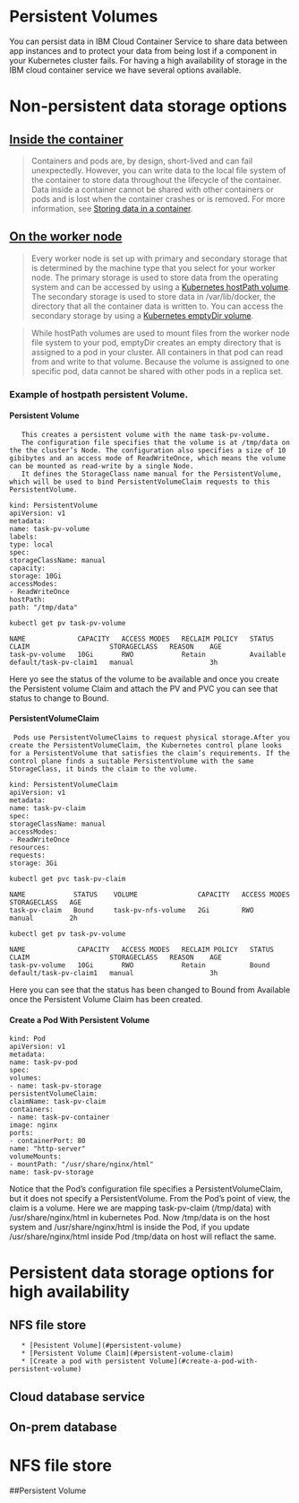 Persistent Volumes
=================
You can persist data in IBM Cloud Container Service to share data between app instances and to protect your data from being lost if a component in your Kubernetes cluster fails. For having a high availability of storage in the IBM cloud container service we have several options available.

# Non-persistent data storage options
## [Inside the container](https://console.bluemix.net/docs/containers/cs_storage.html#storage)
> Containers and pods are, by design, short-lived and can fail unexpectedly. However, you can write data to the local file system of the container to store data throughout the lifecycle of the container. Data inside a container cannot be shared with other containers or pods and is lost when the container crashes or is removed. For more information, see [Storing data in a container](https://docs.docker.com/storage/).
## [On the worker node](https://console.bluemix.net/docs/containers/cs_storage.html#storage)
> Every worker node is set up with primary and secondary storage that is determined by the machine type that you select for your worker node. The primary storage is used to store data from the operating system and can be accessed by using a [Kubernetes hostPath volume](https://kubernetes.io/docs/concepts/storage/volumes/#hostpath). The secondary storage is used to store data in /var/lib/docker, the directory that all the container data is written to. You can access the secondary storage by using a [Kubernetes emptyDir volume](https://kubernetes.io/docs/concepts/storage/volumes/#emptydir).

> While hostPath volumes are used to mount files from the worker node file system to your pod, emptyDir creates an empty directory that is assigned to a pod in your cluster. All containers in that pod can read from and write to that volume. Because the volume is assigned to one specific pod, data cannot be shared with other pods in a replica set.
### Example of hostpath persistent Volume.
  #### Persistent Volume
  
       This creates a persistent volume with the name task-pv-volume.
       The configuration file specifies that the volume is at /tmp/data on the the cluster’s Node. The configuration also specifies a size of 10 gibibytes and an access mode of ReadWriteOnce, which means the volume can be mounted as read-write by a single Node.
       It defines the StorageClass name manual for the PersistentVolume, which will be used to bind PersistentVolumeClaim requests to this PersistentVolume.
  ```
  kind: PersistentVolume
apiVersion: v1
metadata:
name: task-pv-volume
labels:
type: local
spec:
storageClassName: manual
capacity:
storage: 10Gi
accessModes:
- ReadWriteOnce
hostPath:
path: "/tmp/data"
```
```
kubectl get pv task-pv-volume
```
```
NAME             CAPACITY   ACCESS MODES   RECLAIM POLICY   STATUS        CLAIM                    STORAGECLASS   REASON    AGE
task-pv-volume   10Gi       RWO            Retain           Available     default/task-pv-claim1   manual                   3h
```
Here yo see the status of the volume to be available and once you create the Persistent volume Claim and attach the PV and PVC you can see that status to change to Bound.

  #### PersistentVolumeClaim
  
     Pods use PersistentVolumeClaims to request physical storage.After you create the PersistentVolumeClaim, the Kubernetes control plane looks for a PersistentVolume that satisfies the claim’s requirements. If the control plane finds a suitable PersistentVolume with the same StorageClass, it binds the claim to the volume.
         
 ```
 kind: PersistentVolumeClaim
apiVersion: v1
metadata:
name: task-pv-claim
spec:
storageClassName: manual
accessModes:
- ReadWriteOnce
resources:
requests:
storage: 3Gi
```
```
kubectl get pvc task-pv-claim
```
```
NAME            STATUS    VOLUME               CAPACITY   ACCESS MODES   STORAGECLASS   AGE
task-pv-claim   Bound     task-pv-nfs-volume   2Gi        RWO            manual         2h
```
```
kubectl get pv task-pv-volume
```
```
NAME             CAPACITY   ACCESS MODES   RECLAIM POLICY   STATUS    CLAIM                    STORAGECLASS   REASON    AGE
task-pv-volume   10Gi       RWO            Retain           Bound     default/task-pv-claim1   manual                   3h
```
Here you can see that the status has been changed to Bound from Available once the Persistent Volume Claim has been created.
   #### Create a Pod With Persistent Volume
```
kind: Pod
apiVersion: v1
metadata:
name: task-pv-pod
spec:
volumes:
- name: task-pv-storage
persistentVolumeClaim:
claimName: task-pv-claim
containers:
- name: task-pv-container
image: nginx
ports:
- containerPort: 80
name: "http-server"
volumeMounts:
- mountPath: "/usr/share/nginx/html"
name: task-pv-storage
```
Notice that the Pod’s configuration file specifies a PersistentVolumeClaim, but it does not specify a PersistentVolume. From the Pod’s point of view, the claim is a volume.
Here we are mapping task-pv-claim (/tmp/data) with /usr/share/nginx/html in kubernetes Pod.
Now /tmp/data is on the host system and /usr/share/nginx/html is inside the Pod, if you update /usr/share/nginx/html inside Pod /tmp/data on host will reflact the same.


# Persistent data storage options for high availability
## NFS file store     
       * [Pesistent Volume](#persistent-volume)
       * [Persistent Volume Claim](#persistent-volume-claim)
       * [Create a pod with persistent Volume](#create-a-pod-with-persistent-volume)
## Cloud database service
## On-prem database
# NFS file store  

##Persistent Volume


